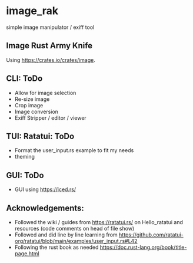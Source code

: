 # image_rak
simple image manipulator / exiff tool

## Image Rust Army Knife

Using https://crates.io/crates/image.

## CLI: ToDo
- Allow for image selection
- Re-size image
- Crop image
- Image conversion
- Exiff Stripper / editor / viewer

## TUI: Ratatui: ToDo
- Format the user_input.rs example to fit my needs
- theming
  
## GUI: ToDo
- GUI using https://iced.rs/

## Acknowledgements:
- Followed the wiki / guides from https://ratatui.rs/ on Hello_ratatui and resources (code comments on head of file show)
- Followed and did line by line learning from https://github.com/ratatui-org/ratatui/blob/main/examples/user_input.rs#L42
- Following the rust book as needed https://doc.rust-lang.org/book/title-page.html
